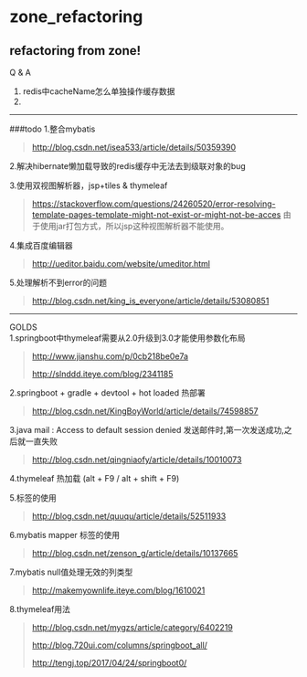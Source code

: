 # zone_refactoring #
## refactoring from zone! ##
Q & A
<br/>
1. redis中cacheName怎么单独操作缓存数据
2.
-----------------------
###todo
1.整合mybatis
>http://blog.csdn.net/isea533/article/details/50359390

2.解决hibernate懒加载导致的redis缓存中无法去到级联对象的bug

3.使用双视图解析器，jsp+tiles & thymeleaf 
>https://stackoverflow.com/questions/24260520/error-resolving-template-pages-template-might-not-exist-or-might-not-be-acces
>由于使用jar打包方式，所以jsp这种视图解析器不能使用。

4.集成百度编辑器 
>http://ueditor.baidu.com/website/umeditor.html

5.处理解析不到error的问题 
>http://blog.csdn.net/king_is_everyone/article/details/53080851<br/>
-----------------------
GOLDS
<br/>
1.springboot中thymeleaf需要从2.0升级到3.0才能使用参数化布局
>http://www.jianshu.com/p/0cb218be0e7a
>
>http://slnddd.iteye.com/blog/2341185

2.springboot + gradle + devtool + hot loaded 热部署
> http://blog.csdn.net/KingBoyWorld/article/details/74598857

3.java mail : Access to default session denied 发送邮件时,第一次发送成功,之后就一直失败
> http://blog.csdn.net/qingniaofy/article/details/10010073

4.thymeleaf 热加载 (alt + F9 / alt + shift + F9)

5.标签的使用
>http://blog.csdn.net/quuqu/article/details/52511933

6.mybatis mapper 标签的使用
>http://blog.csdn.net/zenson_g/article/details/10137665

7.mybatis null值处理无效的列类型
>http://makemyownlife.iteye.com/blog/1610021

8.thymeleaf用法
>http://blog.csdn.net/mygzs/article/category/6402219
>
>http://blog.720ui.com/columns/springboot_all/
>
>http://tengj.top/2017/04/24/springboot0/